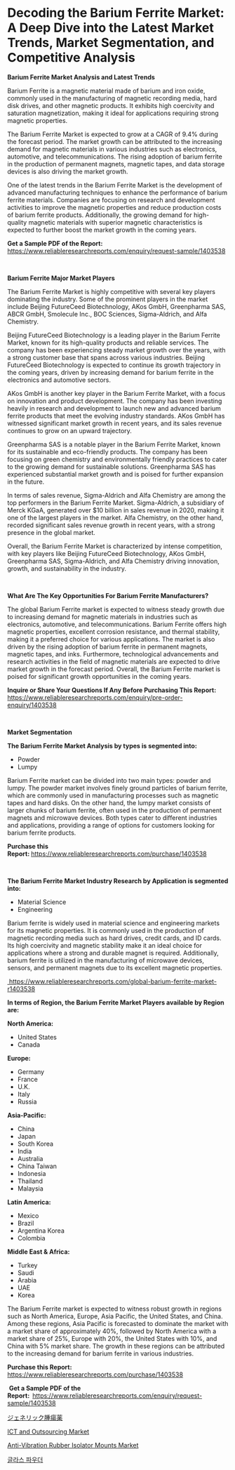 <p><h1>Decoding the Barium Ferrite Market: A Deep Dive into the Latest Market Trends, Market Segmentation, and Competitive Analysis</h1></p><p><strong>Barium Ferrite Market Analysis and Latest Trends</strong></p>
<p><p>Barium Ferrite is a magnetic material made of barium and iron oxide, commonly used in the manufacturing of magnetic recording media, hard disk drives, and other magnetic products. It exhibits high coercivity and saturation magnetization, making it ideal for applications requiring strong magnetic properties.</p><p>The Barium Ferrite Market is expected to grow at a CAGR of 9.4% during the forecast period. The market growth can be attributed to the increasing demand for magnetic materials in various industries such as electronics, automotive, and telecommunications. The rising adoption of barium ferrite in the production of permanent magnets, magnetic tapes, and data storage devices is also driving the market growth.</p><p>One of the latest trends in the Barium Ferrite Market is the development of advanced manufacturing techniques to enhance the performance of barium ferrite materials. Companies are focusing on research and development activities to improve the magnetic properties and reduce production costs of barium ferrite products. Additionally, the growing demand for high-quality magnetic materials with superior magnetic characteristics is expected to further boost the market growth in the coming years.</p></p>
<p><strong>Get a Sample PDF of the Report:&nbsp;</strong> <a href="https://www.reliableresearchreports.com/enquiry/request-sample/1403538">https://www.reliableresearchreports.com/enquiry/request-sample/1403538</a></p>
<p>&nbsp;</p>
<p><strong>Barium Ferrite Major Market Players</strong></p>
<p><p>The Barium Ferrite Market is highly competitive with several key players dominating the industry. Some of the prominent players in the market include Beijing FutureCeed Biotechnology, AKos GmbH, Greenpharma SAS, ABCR GmbH, Smolecule Inc., BOC Sciences, Sigma-Aldrich, and Alfa Chemistry.</p><p>Beijing FutureCeed Biotechnology is a leading player in the Barium Ferrite Market, known for its high-quality products and reliable services. The company has been experiencing steady market growth over the years, with a strong customer base that spans across various industries. Beijing FutureCeed Biotechnology is expected to continue its growth trajectory in the coming years, driven by increasing demand for barium ferrite in the electronics and automotive sectors.</p><p>AKos GmbH is another key player in the Barium Ferrite Market, with a focus on innovation and product development. The company has been investing heavily in research and development to launch new and advanced barium ferrite products that meet the evolving industry standards. AKos GmbH has witnessed significant market growth in recent years, and its sales revenue continues to grow on an upward trajectory.</p><p>Greenpharma SAS is a notable player in the Barium Ferrite Market, known for its sustainable and eco-friendly products. The company has been focusing on green chemistry and environmentally friendly practices to cater to the growing demand for sustainable solutions. Greenpharma SAS has experienced substantial market growth and is poised for further expansion in the future.</p><p>In terms of sales revenue, Sigma-Aldrich and Alfa Chemistry are among the top performers in the Barium Ferrite Market. Sigma-Aldrich, a subsidiary of Merck KGaA, generated over $10 billion in sales revenue in 2020, making it one of the largest players in the market. Alfa Chemistry, on the other hand, recorded significant sales revenue growth in recent years, with a strong presence in the global market.</p><p>Overall, the Barium Ferrite Market is characterized by intense competition, with key players like Beijing FutureCeed Biotechnology, AKos GmbH, Greenpharma SAS, Sigma-Aldrich, and Alfa Chemistry driving innovation, growth, and sustainability in the industry.</p></p>
<p>&nbsp;</p>
<p><strong>What Are The Key Opportunities For Barium Ferrite Manufacturers?</strong></p>
<p><p>The global Barium Ferrite market is expected to witness steady growth due to increasing demand for magnetic materials in industries such as electronics, automotive, and telecommunications. Barium Ferrite offers high magnetic properties, excellent corrosion resistance, and thermal stability, making it a preferred choice for various applications. The market is also driven by the rising adoption of barium ferrite in permanent magnets, magnetic tapes, and inks. Furthermore, technological advancements and research activities in the field of magnetic materials are expected to drive market growth in the forecast period. Overall, the Barium Ferrite market is poised for significant growth opportunities in the coming years.</p></p>
<p><strong>Inquire or Share Your Questions If Any Before Purchasing This Report:</strong> <a href="https://www.reliableresearchreports.com/enquiry/pre-order-enquiry/1403538">https://www.reliableresearchreports.com/enquiry/pre-order-enquiry/1403538</a></p>
<p>&nbsp;</p>
<p><strong>Market Segmentation</strong></p>
<p><strong>The Barium Ferrite Market Analysis by types is segmented into:</strong></p>
<p><ul><li>Powder</li><li>Lumpy</li></ul></p>
<p><p>Barium Ferrite market can be divided into two main types: powder and lumpy. The powder market involves finely ground particles of barium ferrite, which are commonly used in manufacturing processes such as magnetic tapes and hard disks. On the other hand, the lumpy market consists of larger chunks of barium ferrite, often used in the production of permanent magnets and microwave devices. Both types cater to different industries and applications, providing a range of options for customers looking for barium ferrite products.</p></p>
<p><strong>Purchase this Report:&nbsp;</strong><a href="https://www.reliableresearchreports.com/purchase/1403538">https://www.reliableresearchreports.com/purchase/1403538</a></p>
<p>&nbsp;</p>
<p><strong>The Barium Ferrite Market Industry Research by Application is segmented into:</strong></p>
<p><ul><li>Material Science</li><li>Engineering</li></ul></p>
<p><p>Barium ferrite is widely used in material science and engineering markets for its magnetic properties. It is commonly used in the production of magnetic recording media such as hard drives, credit cards, and ID cards. Its high coercivity and magnetic stability make it an ideal choice for applications where a strong and durable magnet is required. Additionally, barium ferrite is utilized in the manufacturing of microwave devices, sensors, and permanent magnets due to its excellent magnetic properties.</p></p>
<p><a href="https://www.reliableresearchreports.com/global-barium-ferrite-market-r1403538">&nbsp;https://www.reliableresearchreports.com/global-barium-ferrite-market-r1403538</a></p>
<p><strong>In terms of Region, the Barium Ferrite Market Players available by Region are:</strong></p>
<p>
    <p> <strong> North America: </strong>
        <ul>
            <li>United States</li>
            <li>Canada</li>
        </ul>
        </p> 
    <p> <strong> Europe: </strong>
        <ul>
            <li>Germany</li>
            <li>France</li>
            <li>U.K.</li>
            <li>Italy</li>
            <li>Russia</li>
        </ul>
        </p> 
    <p> <strong> Asia-Pacific: </strong>
        <ul>
            <li>China</li>
            <li>Japan</li>
            <li>South Korea</li>
            <li>India</li>
            <li>Australia</li>
            <li>China Taiwan</li>
            <li>Indonesia</li>
            <li>Thailand</li>
            <li>Malaysia</li>
        </ul>
        </p> 
    <p> <strong> Latin America: </strong>
        <ul>
            <li>Mexico</li>
            <li>Brazil</li>
            <li>Argentina Korea</li>
            <li>Colombia</li>
        </ul>
        </p> 
    <p> <strong> Middle East & Africa: </strong>
        <ul>
            <li>Turkey</li>
            <li>Saudi</li>
            <li>Arabia</li>
            <li>UAE</li>
            <li>Korea</li>
        </ul>
    </p>
    </p>
<p><p>The Barium Ferrite market is expected to witness robust growth in regions such as North America, Europe, Asia Pacific, the United States, and China. Among these regions, Asia Pacific is forecasted to dominate the market with a market share of approximately 40%, followed by North America with a market share of 25%, Europe with 20%, the United States with 10%, and China with 5% market share. The growth in these regions can be attributed to the increasing demand for barium ferrite in various industries.</p></p>
<p><strong>Purchase this Report: </strong><a href="https://www.reliableresearchreports.com/purchase/1403538">https://www.reliableresearchreports.com/purchase/1403538</a></p>
<p>&nbsp;<strong>Get a Sample PDF of the Report:&nbsp;&nbsp;</strong><a href="https://www.reliableresearchreports.com/enquiry/request-sample/1403538">https://www.reliableresearchreports.com/enquiry/request-sample/1403538</a></p>
<p><strong></strong></p>
<p><p><a href="https://github.com/pepo3k/Market-Research-Report-List-2/blob/main/2294726185687.md">ジェネリック腫瘍薬</a></p><p><a href="https://issuu.com/reportprime-2/docs/ict-and-outsourcing-market-size-2030.pptx">ICT and Outsourcing Market</a></p><p><a href="https://github.com/DougSchmidt26/Market-Research-Report-List-1/blob/main/anti-vibration-rubber-isolator-mounts-market.md">Anti-Vibration Rubber Isolator Mounts Market</a></p><p><a href="https://github.com/vss5505pa7z1p/Market-Research-Report-List-3/blob/main/73832321023.md">글라스 파우더</a></p></p>